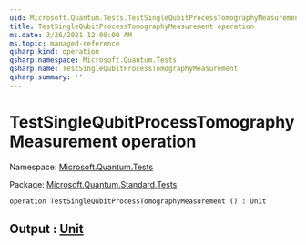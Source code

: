 ```yaml
---
uid: Microsoft.Quantum.Tests.TestSingleQubitProcessTomographyMeasurement
title: TestSingleQubitProcessTomographyMeasurement operation
ms.date: 3/26/2021 12:00:00 AM
ms.topic: managed-reference
qsharp.kind: operation
qsharp.namespace: Microsoft.Quantum.Tests
qsharp.name: TestSingleQubitProcessTomographyMeasurement
qsharp.summary: ''
---
```


# TestSingleQubitProcessTomographyMeasurement operation

Namespace: [Microsoft.Quantum.Tests](xref:Microsoft.Quantum.Tests)

Package: [Microsoft.Quantum.Standard.Tests](https://nuget.org/packages/Microsoft.Quantum.Standard.Tests)




```qsharp
operation TestSingleQubitProcessTomographyMeasurement () : Unit
```


## Output : [Unit](xref:microsoft.quantum.lang-ref.unit)

